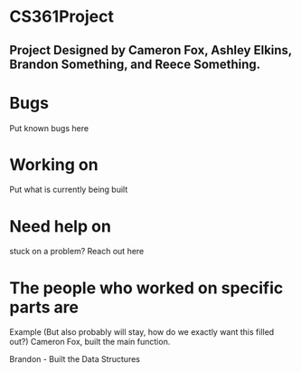 # CS361Project

## Project Designed by Cameron Fox, Ashley Elkins, Brandon Something, and Reece Something.

# Bugs 
Put known bugs here 

# Working on
Put what is currently being built

# Need help on
stuck on a problem? Reach out here

# The people who worked on specific parts are 
Example (But also probably will stay, how do we exactly want this filled out?)
Cameron Fox, built the main function.

Brandon - Built the Data Structures